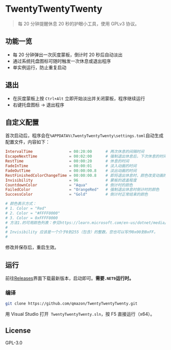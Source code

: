 ﻿# TwentyTwentyTwenty

> 每 20 分钟提醒休息 20 秒的护眼小工具，使用 GPLv3 协议。

## 功能一览
- 每 20 分钟弹出一次灰度蒙板，倒计时 20 秒后自动淡出
- 通过系统托盘图标可随时触发一次休息或退出程序
- 单实例运行，防止重复启动

## 退出
- 在灰度蒙板上按 `Ctrl+Alt` 立即开始淡出并关闭蒙板，程序继续运行
- 右键托盘图标 → 退出程序

## 自定义配置
首次启动后，程序会在`%APPDATA%\TwentyTwentyTwenty\settings.toml`自动生成配置文件，内容如下：

```toml
IntervalTime                = 00:20:00      # 两次休息的间隔时间
EscapeNextTime              = 00:02:00      # 强制退出休息后，下次休息的时间
RestTime                    = 00:00:20      # 休息的时间
FadeInTime                  = 00:00:01      # 淡入动画的时间
FadeOutTime                 = 00:00:00.8    # 淡出动画的时间
RestFinishedColorChangeTime = 00:00:00.8    # 即将退出休息时，颜色改变动画的时间
Invisibility                = 96            # 蒙板的遮盖程度
CountdownColor              = "Aqua"        # 倒计时的颜色
FailedColor                 = "OrangeRed"   # 强制退出休息时倒计时的颜色
SuccessColor                = "Gold"        # 倒计时正常结束的颜色

# 颜色表示方式：
# 1. Color = "Red"
# 2. Color = "#FFFF0000"
# 3. Color = 0xFFFF0000
# 方法1.的可用颜色列表：参见https://learn.microsoft.com/en-us/dotnet/media/art-color-table.png
#
# Invisibility 应该是一个介于0到255（包含）的整数。您也可以写作0x00到0xFF。
# 
```

修改并保存后，重启生效。

## 运行
前往[Releases](./../../releases)界面下载最新版本，启动即可。**需要`.NET9`运行时。**

### 编译
```bash
git clone https://github.com/qmazon/TwentyTwentyTwenty.git
```
用 Visual Studio 打开` TwentyTwentyTwenty.sln`，按 F5 直接运行（x64）。


## License
GPL-3.0